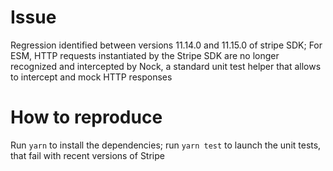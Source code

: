 # Issue

Regression identified between versions 11.14.0 and 11.15.0 of stripe SDK; 
For ESM, HTTP requests instantiated by the Stripe SDK are no longer recognized and intercepted by Nock, 
a standard unit test helper that allows to intercept and mock HTTP responses

# How to reproduce
Run `yarn` to install the dependencies; run `yarn test` to launch the unit tests, that fail with recent versions of Stripe
